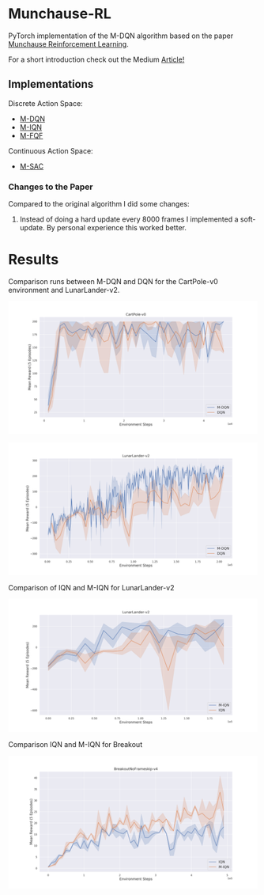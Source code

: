 # Munchause-RL

PyTorch implementation of the M-DQN algorithm based on the paper [Munchause Reinforcement Learning](https://arxiv.org/abs/2007.14430).

For a short introduction check out the Medium [Article!](https://medium.com/@sebastian.dittert3692/munchausen-reinforcement-learning-9876efc829de?sk=885c4457cdd3d2d90a7adc5f8d574b7b)

## Implementations 
Discrete Action Space: 
- [M-DQN](https://github.com/BY571/Munchausen-RL/blob/master/M-DQN.ipynb)
- [M-IQN](https://github.com/BY571/IQN-and-Extensions)
- [M-FQF](https://github.com/BY571/FQF-and-Extensions)

Continuous Action Space: 
- [M-SAC](https://github.com/BY571/Soft-Actor-Critic-and-Extensions)


### Changes to the Paper
Compared to the original algorithm I did some changes:
1. Instead of doing a hard update every 8000 frames I implemented a soft-update. By personal experience this worked better. 

# Results 
Comparison runs between M-DQN and DQN for the CartPole-v0 environment and LunarLander-v2.

![altext](imgs/MRL+DQN_CP_.png)

![altext](imgs/MRL+DQN_LL.png)

Comparison of IQN and M-IQN for LunarLander-v2

![altext](imgs/IQN_MIQN_LL_.png)

Comparison IQN and M-IQN for Breakout

![altext](/imgs/IQN_MIQN_BREAKOUT_.png)

